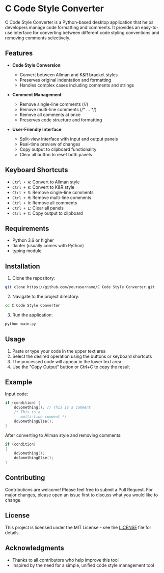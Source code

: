 # C Code Style Converter

C Code Style Converter is a Python-based desktop application that helps developers manage code formatting and comments. It provides an easy-to-use interface for converting between different code styling conventions and removing comments selectively.

## Features

- **Code Style Conversion**
  - Convert between Allman and K&R bracket styles
  - Preserves original indentation and formatting
  - Handles complex cases including comments and strings

- **Comment Management**
  - Remove single-line comments (//)
  - Remove multi-line comments (/* ... */)
  - Remove all comments at once
  - Preserves code structure and formatting

- **User-Friendly Interface**
  - Split-view interface with input and output panels
  - Real-time preview of changes
  - Copy output to clipboard functionality
  - Clear all button to reset both panels

## Keyboard Shortcuts

- `Ctrl + A`: Convert to Allman style
- `Ctrl + K`: Convert to K&R style
- `Ctrl + S`: Remove single-line comments
- `Ctrl + M`: Remove multi-line comments
- `Ctrl + R`: Remove all comments
- `Ctrl + L`: Clear all panels
- `Ctrl + C`: Copy output to clipboard

## Requirements

- Python 3.6 or higher
- tkinter (usually comes with Python)
- typing module

## Installation

1. Clone the repository:
```bash
git clone https://github.com/yourusername/C Code Style Converter.git
```

2. Navigate to the project directory:
```bash
cd C Code Style Converter
```

3. Run the application:
```bash
python main.py
```

## Usage

1. Paste or type your code in the upper text area
2. Select the desired operation using the buttons or keyboard shortcuts
3. The processed code will appear in the lower text area
4. Use the "Copy Output" button or Ctrl+C to copy the result

## Example

Input code:
```c
if (condition) {
    doSomething(); // This is a comment
    /* This is a
       multi-line comment */
    doSomethingElse();
}
```

After converting to Allman style and removing comments:
```c
if (condition)
{
    doSomething();
    doSomethingElse();
}
```

## Contributing

Contributions are welcome! Please feel free to submit a Pull Request. For major changes, please open an issue first to discuss what you would like to change.

## License

This project is licensed under the MIT License - see the [LICENSE](LICENSE) file for details.

## Acknowledgments

- Thanks to all contributors who help improve this tool
- Inspired by the need for a simple, unified code style management tool
